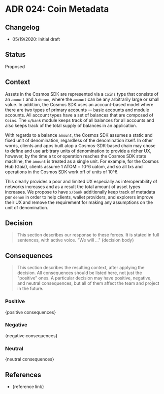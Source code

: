 # ADR 024: Coin Metadata

## Changelog

- 05/19/2020: Initial draft

## Status

Proposed

## Context

Assets in the Cosmos SDK are represented via a `Coins` type that consists of an
`amount` and a `denom`, where the `amount` can be any arbitrarily large or small
value. In addition, the Cosmos SDK uses an account-based model where there are
two types of primary accounts -- basic accounts and module accounts. All account
types have a set of balances that are composed of `Coins`. The `x/bank` module
keeps track of all balances for all accounts and also keeps track of the total
supply of balances in an application.

With regards to a balance `amount`, the Cosmos SDK assumes a static and fixed
unit of denomination, regardless of the denomination itself. In other words,
clients and apps built atop a Cosmos-SDK-based chain may chose to define and use
arbitrary units of denomination to provide a richer UX, however, by the time a tx
or operation reaches the Cosmos SDK state machine, the `amount` is treated as a
single unit. For example, for the Cosmos Hub (Gaia), clients assume 1 ATOM = 10^6 uatom,
and so all txs and operations in the Cosmos SDK work off of units of 10^6.

This clearly provides a poor and limited UX especially as interoperability of
networks increases and as a result the total amount of asset types increases. We
propose to have `x/bank` additionally keep track of metadata per `denom` in order
to help clients, wallet providers, and explorers improve their UX and remove the
requirement for making any assumptions on the unit of denomination.

## Decision

> This section describes our response to these forces. It is stated in full sentences, with active voice. "We will ..."
> {decision body}

## Consequences

> This section describes the resulting context, after applying the decision. All consequences should be listed here, not just the "positive" ones. A particular decision may have positive, negative, and neutral consequences, but all of them affect the team and project in the future.

### Positive

{positive consequences}

### Negative

{negative consequences}

### Neutral

{neutral consequences}

## References

- {reference link}
